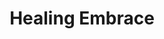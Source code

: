 ---
pid: lll14
title: Healing Embrace
location_transcription: West Phila
coordinates: "[-75.219490091537, 39.95705665368]"
zipcode: '19090'
gen_neighborhood: 
neighborhood: 
outside_phl: 'Willow Grove PA '
age: '55'
age_range: 50-59
instagram: 
image_file_name: lll_14.jpg
proposal_transcription: I can't draw, but it would be an embrace of people of all
  races, religions, etc. I live and work in the suburbs now but I used to live in
  West Phila.
topic: 
topic_summary: '0'
type: Other No Form
keywords_other: 
credit: Dalene Neopolitan
image_labels: 
twitter: 
facebook: 
permalink: "/monuments/lll14/"
layout: item-page
---
